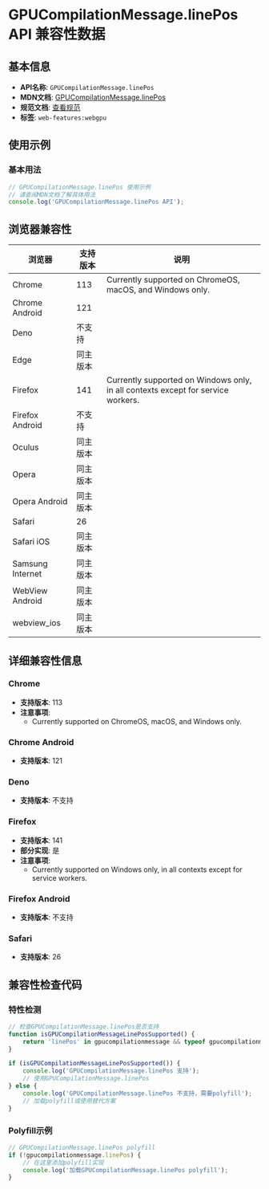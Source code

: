 # GPUCompilationMessage.linePos API 兼容性数据

## 基本信息

- **API名称**: `GPUCompilationMessage.linePos`
- **MDN文档**: [GPUCompilationMessage.linePos](https://developer.mozilla.org/docs/Web/API/GPUCompilationMessage/linePos)
- **规范文档**: [查看规范](https://gpuweb.github.io/gpuweb/#dom-gpucompilationmessage-linepos)
- **标签**: `web-features:webgpu`

## 使用示例

### 基本用法

```javascript
// GPUCompilationMessage.linePos 使用示例
// 请查阅MDN文档了解具体用法
console.log('GPUCompilationMessage.linePos API');
```

## 浏览器兼容性

| 浏览器 | 支持版本 | 说明 |
|--------|----------|------|
| Chrome | 113 | Currently supported on ChromeOS, macOS, and Windows only. |
| Chrome Android | 121 |  |
| Deno | 不支持 |  |
| Edge | 同主版本 |  |
| Firefox | 141 | Currently supported on Windows only, in all contexts except for service workers. |
| Firefox Android | 不支持 |  |
| Oculus | 同主版本 |  |
| Opera | 同主版本 |  |
| Opera Android | 同主版本 |  |
| Safari | 26 |  |
| Safari iOS | 同主版本 |  |
| Samsung Internet | 同主版本 |  |
| WebView Android | 同主版本 |  |
| webview_ios | 同主版本 |  |

## 详细兼容性信息

### Chrome

- **支持版本**: 113
- **注意事项**:
  - Currently supported on ChromeOS, macOS, and Windows only.

### Chrome Android

- **支持版本**: 121

### Deno

- **支持版本**: 不支持

### Firefox

- **支持版本**: 141
- **部分实现**: 是
- **注意事项**:
  - Currently supported on Windows only, in all contexts except for service workers.

### Firefox Android

- **支持版本**: 不支持

### Safari

- **支持版本**: 26

## 兼容性检查代码

### 特性检测

```javascript
// 检查GPUCompilationMessage.linePos是否支持
function isGPUCompilationMessageLinePosSupported() {
    return 'linePos' in gpucompilationmessage && typeof gpucompilationmessage.linePos === 'function';
}

if (isGPUCompilationMessageLinePosSupported()) {
    console.log('GPUCompilationMessage.linePos 支持');
    // 使用GPUCompilationMessage.linePos
} else {
    console.log('GPUCompilationMessage.linePos 不支持，需要polyfill');
    // 加载polyfill或使用替代方案
}
```

### Polyfill示例

```javascript
// GPUCompilationMessage.linePos polyfill
if (!gpucompilationmessage.linePos) {
    // 在这里添加polyfill实现
    console.log('加载GPUCompilationMessage.linePos polyfill');
}
```

